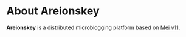 # About Areionskey

**Areionskey** is a distributed microblogging platform based on [Mei v11](https://github.com/mei23/misskey-v11). 
